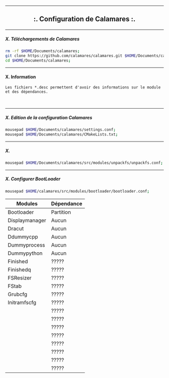 ------------------------------------------------------------------------------------------------------------------------------------------------------------------
<h2>
  <b>
    <p align='center'> :. Configuration de Calamares :. </p>
  </b>
</h2>

------------------------------------------------------------------------------------------------------------------------------------------------------------------
##### X. Téléchargements de Calamares
```bash
rm -rf $HOME/Documents/calamares;
git clone https://github.com/calamares/calamares.git $HOME/Documents/calamares/;
cd $HOME/Documents/calamares;
```

------------------------------------------------------------------------------------------------------------------------------------------------------------------
#### X. Information
```
Les fichiers *.desc permettent d'avoir des informations sur le module et des dépendances.
```

<br />

------------------------------------------------------------------------------------------------------------------------------------------------------------------
##### X. Edition de la configuration Calamares
```bash
mousepad $HOME/Documents/calamares/settings.conf;
mousepad $HOME/Documents/calamares/CMakeLists.txt;
```


------------------------------------------------------------------------------------------------------------------------------------------------------------------
##### X.
```bash
mousepad $HOME/Documents/calamares/src/modules/unpackfs/unpackfs.conf;
```

------------------------------------------------------------------------------------------------------------------------------------------------------------------
##### X. Configurer BootLoader
```bash
mousepad $HOME/calamares/src/modules/bootloader/bootloader.conf;
```


|       Modules       |      Dépendance      |
| ------------------- | -------------------- |
| Bootloader          | Partition            |
| Displaymanager      | Aucun                |
| Dracut              | Aucun                |
| Ddummycpp           | Aucun                |
| Dummyprocess        | Aucun                |
| Dummypython         | Aucun                |
| Finished            | ?????                |
| Finishedq           | ?????                |
| FSResizer           | ?????                |
| FStab               | ?????                |
| Grubcfg             | ?????                |
| Initramfscfg        | ?????                |
|                     | ?????                |
|                     | ?????                |
|                     | ?????                |
|                     | ?????                |
|                     | ?????                |
|                     | ?????                |
|                     | ?????                |
|                     | ?????                |




